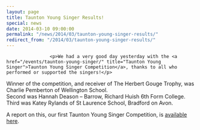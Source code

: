 ```yaml
---
layout: page
title: Taunton Young Singer Results!
special: news
date: 2014-03-10 09:00:00
permalink: "/news/2014/03/taunton-young-singer-results/"
redirect_from: "/2014/03/taunton-young-singer-results/"
---
```



                    
                    <p>We had a very good day yesterday with the <a href="/events/taunton-young-singer/" title="Taunton Young Singer">Taunton Young Singer Competition</a>, thanks to all who performed or supported the singers!</p>
<p>Winner of the competition, and receiver of The Herbert Gouge Trophy, was Charlie Pemberton of Wellington School.<br />
Second was Hannah Deason &#8211; Barrow, Richard Huish 6th Form College.<br />
Third was Katey Rylands of St Laurence School, Bradford on Avon.</p>
<p>A report on this, our first Taunton Young Singer Competition, is <a href="/2014/03/taunton-young-singer-2014/" title="Taunton Young Singer 2014">available here</a>.</p>

                
